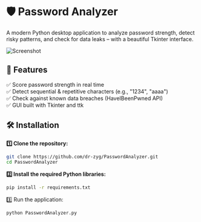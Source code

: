 # 🛡️ Password Analyzer

A modern Python desktop application to analyze password strength, detect risky patterns, and check for data leaks – with a beautiful Tkinter interface.

![Screenshot](https://github.com/dr-zyg/password-analyzer-app/blob/main/screenshot.png)


## 🚀 Features
✅ Score password strength in real time  
✅ Detect sequential & repetitive characters (e.g., "1234", "aaaa")  
✅ Check against known data breaches (HaveIBeenPwned API)  
✅ GUI built with Tkinter and ttk  


## 🛠 Installation

**1️⃣ Clone the repository:**
```bash
git clone https://github.com/dr-zyg/PasswordAnalyzer.git
cd PasswordAnalyzer
```

**2️⃣ Install the required Python libraries:**
```bash
pip install -r requirements.txt
```

3️⃣ Run the application:
```bash
python PasswordAnalyzer.py
```
